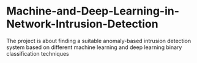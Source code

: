 # Machine-and-Deep-Learning-in-Network-Intrusion-Detection
The project is about finding a suitable anomaly-based  intrusion detection system based on different machine learning and deep learning binary classification techniques
